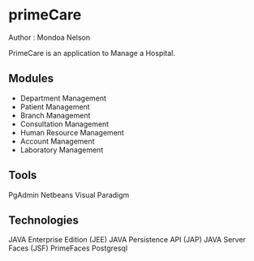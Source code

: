 # primeCare

Author : Mondoa Nelson

PrimeCare is an application to Manage a Hospital.

Modules
--------------------------

- Department Management
- Patient Management
- Branch Management
- Consultation Management
- Human Resource Management
- Account Management
- Laboratory Management


Tools
--------------------------

PgAdmin
Netbeans 
Visual Paradigm



Technologies
--------------------------
JAVA Enterprise Edition (JEE)
JAVA Persistence API (JAP)
JAVA Server Faces (JSF)
PrimeFaces
Postgresql

